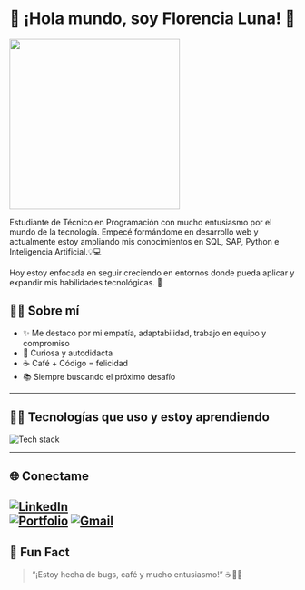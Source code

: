 <!-- Encabezado con ola
<img src="https://capsule-render.vercel.app/api?type=waving&color=0:B39DDB,100:81D4FA&height=200&section=header&text=¡Hola,%20soy%20Flor!%20🌸&fontSize=40&fontColor=ffffff&animation=fadeIn" width="100%"/>
<p align="center">
<img src="https://media4.giphy.com/media/v1.Y2lkPTc5MGI3NjExZmdnOGxmMmYxbmFmcDN4YmpsOW1jamZwZTE3ZnQ1eTI4NnF2Y25rMyZlcD12MV9pbnRlcm5hbF9naWZfYnlfaWQmY3Q9Zw/wzJ67MJMk6UMM/giphy.gif" alt="GIF" width="350" />

## 🧑‍💻 Sobre mí

¡Hola! Soy Florencia Luna, estudiante de Técnico en Programación con mucho entusiasmo por el mundo de la tecnología. Empecé formándome en desarrollo web y actualmente estoy ampliando mis conocimientos en SQL, SAP, Python e Inteligencia Artificial.

Me destaco por mi empatía, comunicación efectiva, resolución de problemas, así como por mi adaptabilidad, compromiso y trabajo en equipo.

Hoy estoy enfocada en seguir creciendo en entornos donde pueda aplicar y expandir mis habilidades tecnológicas. 🚀



---

## 🛠️ Habilidades

### Lenguajes y Tecnologías

![SAP](https://img.shields.io/badge/SAP-0FAAFF?style=for-the-badge&logo=sap&logoColor=white)
![Python](https://img.shields.io/badge/Python-3776AB?style=for-the-badge&logo=python&logoColor=white)
![MySQL](https://img.shields.io/badge/MySQL-4479A1?style=for-the-badge&logo=mysql&logoColor=white)
![HTML5](https://img.shields.io/badge/HTML5-E34F26?style=for-the-badge&logo=html5&logoColor=white)
![CSS3](https://img.shields.io/badge/CSS3-1572B6?style=for-the-badge&logo=css3&logoColor=white) 
![JavaScript](https://img.shields.io/badge/JavaScript-F7DF1E?style=for-the-badge&logo=javascript&logoColor=black)

---

### 🌐 Conectemos

<div>
  <a href="https://linkedin.com/in/florencia-ayelen-luna" target="_blank">
  </a>
    <img src="https://img.shields.io/badge/LinkedIn-0A66C2?style=flat&logo=linkedin&logoColor=white" alt="LinkedIn"/>
</div>

<div>
<a href="mailto:florencia.tucorreo@gmail.com" target="_blank">
   <img src="https://img.shields.io/badge/Email-D14836?style=flat&logo=gmail&logoColor=white" alt="Email"/>
  </a>
</div>

<div>
  <a href="https://florencialuna.netlify.app/" target="_blank">
    <img src="https://img.shields.io/badge/Portfolio-FF7F50?style=flat&logo=google-chrome&logoColor=white" alt="Portfolio"/>
  </a>
</div>

<div>
  <a href="https://wa.me/5491123456789" target="_blank">
    <img src="https://img.shields.io/badge/WhatsApp-25D366?style=flat&logo=whatsapp&logoColor=white" alt="WhatsApp"/>
  </a>
</div>


<img src="https://capsule-render.vercel.app/api?type=waving&color=0:81D4FA,100:B39DDB&height=100&section=footer"/>-->




# 💫 ¡Hola mundo, soy Florencia Luna! 🌙

<img src="https://media.giphy.com/media/du3J3cXyzhj75IOgvA/giphy.gif" width="300" />


Estudiante de Técnico en Programación con mucho entusiasmo por el mundo de la tecnología. Empecé formándome en desarrollo web y actualmente estoy ampliando mis conocimientos en SQL, SAP, Python e Inteligencia Artificial.💡💻

Hoy estoy enfocada en seguir creciendo en entornos donde pueda aplicar y expandir mis habilidades tecnológicas. 🚀

##  🧑‍💻 Sobre mí

- ✨ Me destaco por mi empatía, adaptabilidad, trabajo en equipo y compromiso
- 🧠 Curiosa y autodidacta
- ☕ Café + Código = felicidad
- 📚 Siempre buscando el próximo desafío

---

## 👩‍💻 Tecnologías que uso y estoy aprendiendo

<img src="https://skillicons.dev/icons?i=html,css,js,python,sql,sap" alt="Tech stack" />


---

## 🌐 Conectame 

[![LinkedIn](https://img.shields.io/badge/LinkedIn-blue?logo=linkedin&logoColor=white)](https://www.linkedin.com/in/florencia-ayelen-luna)  
[![Portfolio](https://img.shields.io/badge/Portafolio-000?logo=firefox&logoColor=white)](https://florencialuna.netlify.app/)
[![Gmail](https://img.shields.io/badge/Gmail-000?logo=Gmail&logoColor=white)](mailto:florencia.tucorreo@gmail.com)
---


## 🌈 Fun Fact

> “¡Estoy hecha de bugs, café y mucho entusiasmo!” ☕🐛🎉


